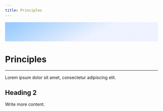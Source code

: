```yaml
---
title: Principles
---
```


![Demo background](../../assets/demo-image-3.png)

# Principles

***

Lorem ipsum dolor sit amet, consectetur adipiscing elit.



## Heading 2

Write more content.
